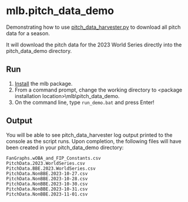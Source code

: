 # mlb.pitch_data_demo

Demonstrating how to use 
[pitch_data_harvester.py](https://github.com/leftyhook/mlb/blob/main/scripts/pitch_data_harvester.py) to download all 
pitch data for a season.

It will download the pitch data for the 2023 World Series directly into the pitch_data_demo directory.

## Run

1. [Install](https://github.com/leftyhook/mlb/tree/main#install) the mlb package.
2. From a command prompt, change the working directory to \<package installation location>\mlb\pitch_data_demo.
3. On the command line, type ```run_demo.bat``` and press Enter!

## Output
You will be able to see pitch_data_harvester log output printed to the console as the script runs. Upon completion, 
the following files will have been created in your pitch_data_demo directory:

    FanGraphs.wOBA_and_FIP_Constants.csv
    PitchData.2023.WorldSeries.csv
    PitchData.BBE.2023.WorldSeries.csv
    PitchData.NonBBE.2023-10-27.csv
    PitchData.NonBBE.2023-10-28.csv
    PitchData.NonBBE.2023-10-30.csv
    PitchData.NonBBE.2023-10-31.csv
    PitchData.NonBBE.2023-11-01.csv